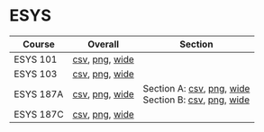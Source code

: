 # ESYS

| Course | Overall | Section |
| ------ | ------- | ------- |
| ESYS 101 | [csv](https://github.com/UCSD-Historical-Enrollment-Data/2024Fall/blob/main/overall/ESYS%20101.csv), [png](https://raw.githubusercontent.com/UCSD-Historical-Enrollment-Data/2024Fall/main/plot_overall/ESYS%20101.png), [wide](https://raw.githubusercontent.com/UCSD-Historical-Enrollment-Data/2024Fall/main/plot_overall_wide/ESYS%20101.png) |  |
| ESYS 103 | [csv](https://github.com/UCSD-Historical-Enrollment-Data/2024Fall/blob/main/overall/ESYS%20103.csv), [png](https://raw.githubusercontent.com/UCSD-Historical-Enrollment-Data/2024Fall/main/plot_overall/ESYS%20103.png), [wide](https://raw.githubusercontent.com/UCSD-Historical-Enrollment-Data/2024Fall/main/plot_overall_wide/ESYS%20103.png) |  |
| ESYS 187A | [csv](https://github.com/UCSD-Historical-Enrollment-Data/2024Fall/blob/main/overall/ESYS%20187A.csv), [png](https://raw.githubusercontent.com/UCSD-Historical-Enrollment-Data/2024Fall/main/plot_overall/ESYS%20187A.png), [wide](https://raw.githubusercontent.com/UCSD-Historical-Enrollment-Data/2024Fall/main/plot_overall_wide/ESYS%20187A.png) | Section A: [csv](https://github.com/UCSD-Historical-Enrollment-Data/2024Fall/blob/main/section/ESYS%20187A_A.csv), [png](https://raw.githubusercontent.com/UCSD-Historical-Enrollment-Data/2024Fall/main/plot_section/ESYS%20187A_A.png), [wide](https://raw.githubusercontent.com/UCSD-Historical-Enrollment-Data/2024Fall/main/plot_section_wide/ESYS%20187A_A.png)<br>Section B: [csv](https://github.com/UCSD-Historical-Enrollment-Data/2024Fall/blob/main/section/ESYS%20187A_B.csv), [png](https://raw.githubusercontent.com/UCSD-Historical-Enrollment-Data/2024Fall/main/plot_section/ESYS%20187A_B.png), [wide](https://raw.githubusercontent.com/UCSD-Historical-Enrollment-Data/2024Fall/main/plot_section_wide/ESYS%20187A_B.png) |
| ESYS 187C | [csv](https://github.com/UCSD-Historical-Enrollment-Data/2024Fall/blob/main/overall/ESYS%20187C.csv), [png](https://raw.githubusercontent.com/UCSD-Historical-Enrollment-Data/2024Fall/main/plot_overall/ESYS%20187C.png), [wide](https://raw.githubusercontent.com/UCSD-Historical-Enrollment-Data/2024Fall/main/plot_overall_wide/ESYS%20187C.png) |  |
